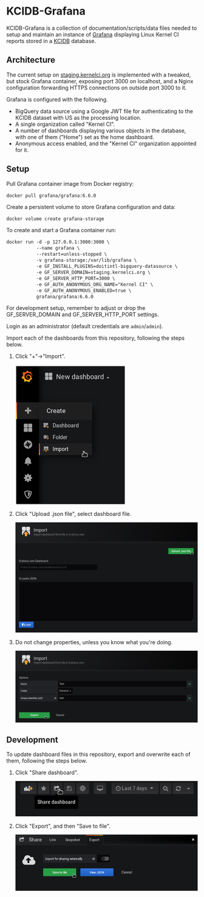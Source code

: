KCIDB-Grafana
=============
KCIDB-Grafana is a collection of documentation/scripts/data files needed to
setup and maintain an instance of [Grafana](https://grafana.com/) displaying
Linux Kernel CI reports stored in a
[KCIDB](https://github.com/kernelci/kcidb/) database.

Architecture
------------

The current setup on [staging.kernelci.org](https://staging.kernelci.org:3000)
is implemented with a tweaked, but stock Grafana container, exposing port 3000
on localhost, and a Nginx configuration forwarding HTTPS connections on
outside port 3000 to it.

Grafana is configured with the following.

* BigQuery data source using a Google JWT file for authenticating to the KCIDB
  dataset with US as the processing location.
* A single organization called "Kernel CI".
* A number of dashboards displaying various objects in the database, with one
  of them ("Home") set as the home dashboard.
* Anonymous access enabled, and the "Kernel CI" organization appointed for it.

Setup
-----
Pull Grafana container image from Docker registry:

    docker pull grafana/grafana:6.6.0

Create a persistent volume to store Grafana configuration and data:

    docker volume create grafana-storage

To create and start a Grafana container run:

    docker run -d -p 127.0.0.1:3000:3000 \
               --name grafana \
               --restart=unless-stopped \
               -v grafana-storage:/var/lib/grafana \
               -e GF_INSTALL_PLUGINS=doitintl-bigquery-datasource \
               -e GF_SERVER_DOMAIN=staging.kernelci.org \
               -e GF_SERVER_HTTP_PORT=3000 \
               -e GF_AUTH_ANONYMOUS_ORG_NAME="Kernel CI" \
               -e GF_AUTH_ANONYMOUS_ENABLED=true \
               grafana/grafana:6.6.0

For development setup, remember to adjust or drop the GF_SERVER_DOMAIN
and GF_SERVER_HTTP_PORT settings.

Login as an administrator (default credentials are `admin`/`admin`).

Import each of the dashboards from this repository, following the steps below.

1. Click "+"->"Import".

   ![](import_dashboard_start.png)

2. Click "Upload .json file", select dashboard file.

   ![](import_dashboard_upload_json.png)

3. Do not change properties, unless you know what you're doing.

   ![](import_dashboard_set_properties.png)

Development
-----------
To update dashboard files in this repository, export and overwrite each of
them, following the steps below.

1. Click "Share dashboard".

   ![](export_dashboard_start.png)

2. Click "Export", and then "Save to file".

   ![](export_dashboard_save_to_file.png)
